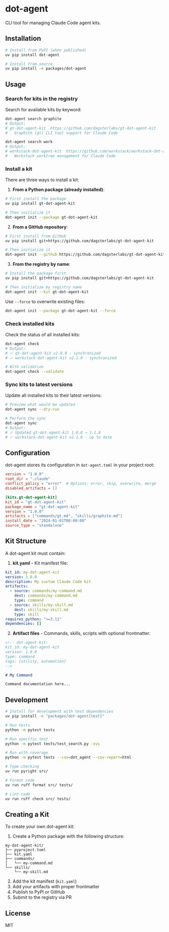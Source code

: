 # dot-agent

CLI tool for managing Claude Code agent kits.

## Installation

```bash
# Install from PyPI (when published)
uv pip install dot-agent

# Install from source
uv pip install -e packages/dot-agent
```

## Usage

### Search for kits in the registry

Search for available kits by keyword:

```bash
dot-agent search graphite
# Output:
# gt-dot-agent-kit  https://github.com/dagsterlabs/gt-dot-agent-kit
#   Graphite (gt) CLI tool support for Claude Code

dot-agent search work
# Output:
# workstack-dot-agent-kit  https://github.com/workstack/workstack-dot-agent-kit
#   Workstack worktree management for Claude Code
```

### Install a kit

There are three ways to install a kit:

1. **From a Python package (already installed)**:

```bash
# First install the package
uv pip install gt-dot-agent-kit

# Then initialize it
dot-agent init --package gt-dot-agent-kit
```

2. **From a GitHub repository**:

```bash
# First install from GitHub
uv pip install git+https://github.com/dagsterlabs/gt-dot-agent-kit

# Then initialize it
dot-agent init --github https://github.com/dagsterlabs/gt-dot-agent-kit
```

3. **From the registry by name**:

```bash
# Install the package first
uv pip install git+https://github.com/dagsterlabs/gt-dot-agent-kit

# Then initialize by registry name
dot-agent init --kit gt-dot-agent-kit
```

Use `--force` to overwrite existing files:

```bash
dot-agent init --package gt-dot-agent-kit --force
```

### Check installed kits

Check the status of all installed kits:

```bash
dot-agent check
# Output:
# ✓ gt-dot-agent-kit v1.0.0 - synchronized
# ✓ workstack-dot-agent-kit v2.1.0 - synchronized

# With validation
dot-agent check --validate
```

### Sync kits to latest versions

Update all installed kits to their latest versions:

```bash
# Preview what would be updated
dot-agent sync --dry-run

# Perform the sync
dot-agent sync
# Output:
# ✓ Updated gt-dot-agent-kit 1.0.0 → 1.1.0
# ✓ workstack-dot-agent-kit v2.1.0 - up to date
```

## Configuration

dot-agent stores its configuration in `dot-agent.toml` in your project root:

```toml
version = "1.0.0"
root_dir = ".claude"
conflict_policy = "error"  # Options: error, skip, overwrite, merge
disabled_artifacts = []

[kits.gt-dot-agent-kit]
kit_id = "gt-dot-agent-kit"
package_name = "gt-dot-agent-kit"
version = "1.0.0"
artifacts = ["commands/gt.md", "skills/graphite.md"]
install_date = "2024-01-01T00:00:00"
source_type = "standalone"
```

## Kit Structure

A dot-agent kit must contain:

1. **kit.yaml** - Kit manifest file:

```yaml
kit_id: my-dot-agent-kit
version: 1.0.0
description: My custom Claude Code kit
artifacts:
  - source: commands/my-command.md
    dest: commands/my-command.md
    type: command
  - source: skills/my-skill.md
    dest: skills/my-skill.md
    type: skill
requires_python: ">=3.11"
dependencies: []
```

2. **Artifact files** - Commands, skills, scripts with optional frontmatter:

```markdown
<!-- dot-agent-kit:
kit_id: my-dot-agent-kit
version: 1.0.0
type: command
tags: [utility, automation]
-->

# My Command

Command documentation here...
```

## Development

```bash
# Install for development with test dependencies
uv pip install -e "packages/dot-agent[test]"

# Run tests
python -m pytest tests

# Run specific test
python -m pytest tests/test_search.py -xvs

# Run with coverage
python -m pytest tests --cov=dot_agent --cov-report=html

# Type checking
uv run pyright src/

# Format code
uv run ruff format src/ tests/

# Lint code
uv run ruff check src/ tests/
```

## Creating a Kit

To create your own dot-agent kit:

1. Create a Python package with the following structure:

```
my-dot-agent-kit/
├── pyproject.toml
├── kit.yaml
├── commands/
│   └── my-command.md
└── skills/
    └── my-skill.md
```

2. Add the kit manifest (`kit.yaml`)
3. Add your artifacts with proper frontmatter
4. Publish to PyPI or GitHub
5. Submit to the registry via PR

## License

MIT
